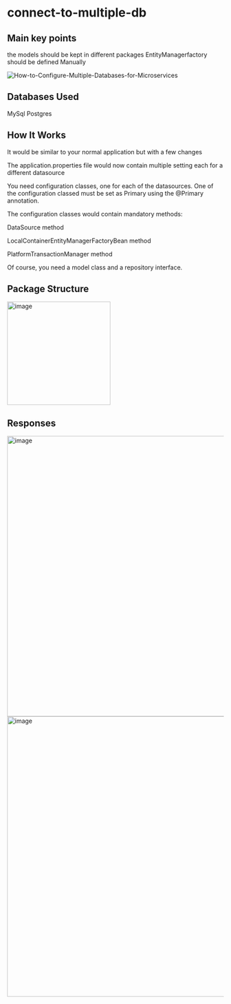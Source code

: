 # connect-to-multiple-db


## Main key points
the models should be kept in different packages 
EntityManagerfactory should be defined Manually 

![How-to-Configure-Multiple-Databases-for-Microservices](https://github.com/rakeshgowdan/spring-boot-connect-multiple-database/assets/41374671/b22431de-7ad5-4bbd-ace3-ad290933c991)

## Databases Used
MySql
Postgres

## How It Works
It would be similar to your normal application but with a few changes

The application.properties file would now contain multiple setting each for a different datasource

You need configuration classes, one for each of the datasources. One of the configuration classed must be set as Primary using the @Primary annotation.

The configuration classes would contain mandatory methods:

DataSource method

LocalContainerEntityManagerFactoryBean method

PlatformTransactionManager method

 Of course, you need a model class and a repository interface.

## Package Structure 


<img width="240" alt="image" src="https://github.com/rakeshgowdan/spring-boot-connect-multiple-database/assets/41374671/78528c04-e756-4294-96ec-0c80a81279a3">

 
## Responses 

<img width="651" alt="image" src="https://github.com/rakeshgowdan/spring-boot-connect-multiple-database/assets/41374671/8e254639-2455-4b53-bf74-da3b1f75b504">


<img width="651" alt="image" src="https://github.com/rakeshgowdan/spring-boot-connect-multiple-database/assets/41374671/550255e7-0f25-47bc-b447-90dabc4a368f">

